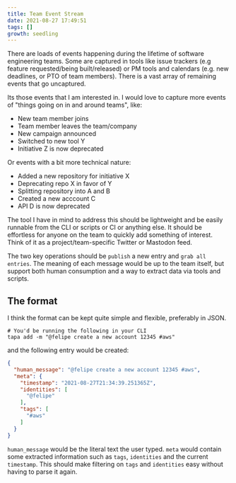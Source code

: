 ```yaml
---
title: Team Event Stream
date: 2021-08-27 17:49:51
tags: []
growth: seedling
---
```


There are loads of events happening during the lifetime of software engineering teams.
Some are captured in tools like issue trackers (e.g feature requested/being built/released)
or PM tools and calendars (e.g. new deadlines, or PTO of team members).
There is a vast array of remaining events that go uncaptured.

Its those events that I am interested in.
I would love to capture more events of "things going on in and around teams", like:
* New team member joins
* Team member leaves the team/company
* New campaign announced
* Switched to new tool Y
* Initiative Z is now deprecated

Or events with a bit more technical nature:
* Added a new repository for initiative X
* Deprecating repo X in favor of Y
* Splitting repository into A and B
* Created a new acccount C
* API D is now deprecated

The tool I have in mind to address this should be lightweight and be easily
runnable from the CLI or scripts or CI or anything else.
It should be effortless for anyone on the team to quickly add something of interest.
Think of it as a project/team-specific Twitter or Mastodon feed.

The two key operations should be `publish` a new entry and `grab all entries`.
The meaning of each message would be up to the team itself, but support both human consumption
and a way to extract data via tools and scripts.


## The format

I think the format can be kept quite simple and flexible, preferably in JSON.

```shell
# You'd be running the following in your CLI
tapa add -m "@felipe create a new account 12345 #aws"
```

and the following entry would be created:

```json
{
  "human_message": "@felipe create a new account 12345 #aws",
  "meta": {
    "timestamp": "2021-08-27T21:34:39.251365Z",
    "identities": [
      "@felipe"
    ],
    "tags": [
      "#aws"
    ]
  }
}
```

`human_message` would be the literal text the user typed.
`meta` would contain some extracted information such as `tags`, `identities` and the current `timestamp`.
This should make filtering on `tags` and `identities` easy without having to parse it again.
